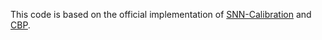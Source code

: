This code is based on the official implementation of [SNN-Calibration](https://github.com/yhhhli/SNN_Calibration) and [CBP](https://github.com/dooseokjeong/CBP).
